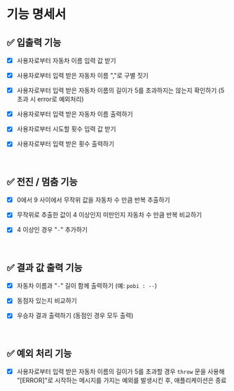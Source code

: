 # 기능 명세서

## ✅ 입출력 기능

- [x] 사용자로부터 자동차 이름 입력 값 받기

- [x] 사용자로부터 입력 받은 자동차 이름 ","로 구별 짓기

- [x] 사용자로부터 입력 받은 자동차 이름의 길이가 5를 초과하지는 않는지 확인하기 (5초과 시 error로 예외처리)

- [x] 사용자로부터 입력 받은 자동차 이름 출력하기

- [x] 사용자로부터 시도할 횟수 입력 값 받기

- [x] 사용자로부터 입력 받은 횟수 출력하기

<br/>

## ✅ 전진 / 멈춤 기능

- [x] 0에서 9 사이에서 무작위 값을 자동차 수 만큼 반복 추출하기

- [x] 무작위로 추출한 값이 4 이상인지 미만인지 자동차 수 만큼 반복 비교하기

- [x] 4 이상인 경우 "`-`" 추가하기

<br/>

## ✅ 결과 값 출력 기능

- [x] 자동차 이름과 "`-`" 길이 함께 출력하기 (예: `pobi : --`)

- [x] 동점자 있는지 비교하기

- [x] 우승자 결과 출력하기 (동점인 경우 모두 출력)

<br/>

## ✅ 예외 처리 기능

- [x] 사용자로부터 입력 받은 자동차 이름의 길이가 5를 초과할 경우 `throw` 문을 사용해 "[ERROR]"로 시작하는 메시지를 가지는 예외를 발생시킨 후, 애플리케이션은 종료
